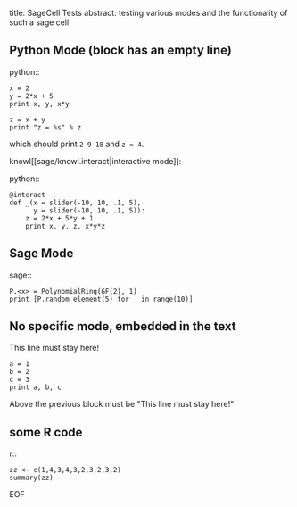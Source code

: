 title: SageCell Tests
abstract: testing various modes and the functionality of such a
        sage cell
      
## Python Mode (block has an empty line)

python::

    x = 2
    y = 2*x + 5
    print x, y, x*y    
    
    z = x + y
    print "z = %s" % z

which should print `2 9 18` and `z = 4`.

knowl[[sage/knowl.interact|interactive mode]]:

python::

    @interact
    def _(x = slider(-10, 10, .1, 5),
          y = slider(-10, 10, .1, 5)):
        z = 2*x + 5*y + 1
        print x, y, z, x*y*z

## Sage Mode

sage::

    P.<x> = PolynomialRing(GF(2), 1)
    print [P.random_element(5) for _ in range(10)]
    

## No specific mode, embedded in the text

This line must stay here!

    a = 1
    b = 2
    c = 3
    print a, b, c

Above the previous block must be "This line must stay here!"

## some R code

r::

    zz <- c(1,4,3,4,3,2,3,2,3,2)
    summary(zz)

EOF
